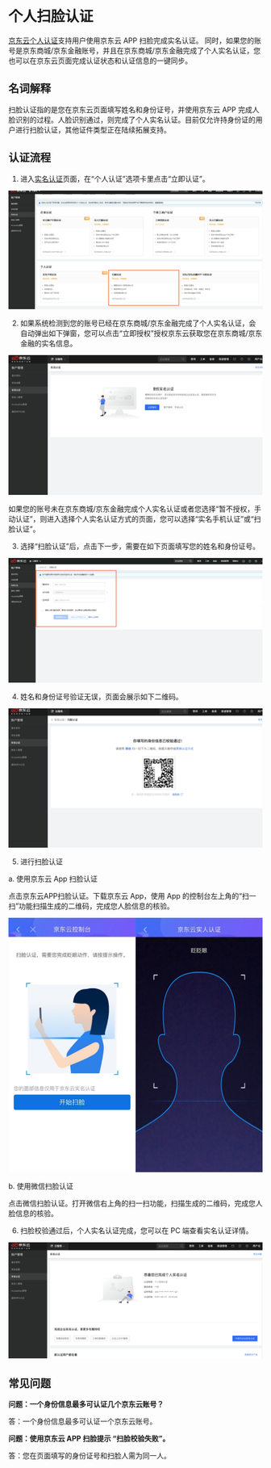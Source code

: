 # 个人扫脸认证

[京东云个人认证](https://realname.jdcloud.com/account/verify)支持用户使用京东云 APP 扫脸完成实名认证。 同时，如果您的账号是京东商城/京东金融账号，并且在京东商城/京东金融完成了个人实名认证，您也可以在京东云页面完成认证状态和认证信息的一键同步。

## 名词解释

扫脸认证指的是您在京东云页面填写姓名和身份证号，并使用京东云 APP 完成人脸识别的过程。人脸识别通过，则完成了个人实名认证。目前仅允许持身份证的用户进行扫脸认证，其他证件类型正在陆续拓展支持。

## 认证流程

1. 进入[实名认证](https://realname.jdcloud.com/account/verify)页面，在“个人认证”选项卡里点击“立即认证”。

![face1](../../../../image/User/newnewrealname/face1.png)
 
2. 如果系统检测到您的账号已经在京东商城/京东金融完成了个人实名认证，会自动弹出如下弹窗，您可以点击“立即授权”授权京东云获取您在京东商城/京东金融的实名信息。

![face2](../../../../image/User/newnewrealname/face2.png)
 
如果您的账号未在京东商城/京东金融完成个人实名认证或者您选择“暂不授权，手动认证”，则进入选择个人实名认证方式的页面，您可以选择“实名手机认证”或“扫脸认证”。

3. 选择“扫脸认证”后，点击下一步，需要在如下页面填写您的姓名和身份证号。

![face3](../../../../image/User/newnewrealname/face3.png)

4. 姓名和身份证号验证无误，页面会展示如下二维码。

![face4](../../../../image/User/newnewrealname/face4.png)
 
5. 进行扫脸认证

a. 使用京东云 App 扫脸认证

点击京东云APP扫脸认证。下载京东云 App，使用 App 的控制台左上角的“扫一扫”功能扫描生成的二维码，完成您人脸信息的核验。

![face5](../../../../image/User/newnewrealname/face5.png)
 
b. 使用微信扫脸认证

点击微信扫脸认证。打开微信右上角的扫一扫功能，扫描生成的二维码，完成您人脸信息的核验。

6. 扫脸校验通过后，个人实名认证完成，您可以在 PC 端查看实名认证详情。
	
![face6](../../../../image/User/newnewrealname/face6.png)
 
## 常见问题
**问题：一个身份信息最多可认证几个京东云账号？**

答：一个身份信息最多可认证一个京东云账号。

**问题：使用京东云 APP 扫脸提示 “扫脸校验失败”。**

答：您在页面填写的身份证号和扫脸人需为同一人。

